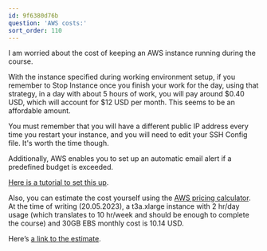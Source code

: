 ```yaml
---
id: 9f6380d76b
question: 'AWS costs:'
sort_order: 110
---
```


I am worried about the cost of keeping an AWS instance running during the course.

With the instance specified during working environment setup, if you remember to Stop Instance once you finish your work for the day, using that strategy, in a day with about 5 hours of work, you will pay around $0.40 USD, which will account for $12 USD per month. This seems to be an affordable amount.

You must remember that you will have a different public IP address every time you restart your instance, and you will need to edit your SSH Config file. It's worth the time though.

Additionally, AWS enables you to set up an automatic email alert if a predefined budget is exceeded. 

[Here is a tutorial to set this up](https://www.c-sharpcorner.com/article/set-up-an-iam-user-and-the-alert-for-budget-in-aws/).

Also, you can estimate the cost yourself using the [AWS pricing calculator](https://calculator.aws/#/). At the time of writing (20.05.2023), a t3a.xlarge instance with 2 hr/day usage (which translates to 10 hr/week and should be enough to complete the course) and 30GB EBS monthly cost is 10.14 USD.

Here’s [a link to the estimate](https://calculator.aws/#/estimate?id=b24f75864e0af54cbfeeb6083e1c74c605923c65).